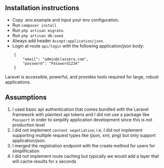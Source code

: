 ## Installation instructions

- Copy .env.example and input your env configuration.
- Run `composer install`
- Run `php artisan migrate`.
- Run `php artisan db:seed`
- Always add header `Accept:application/json`.
- Login at route `api/login` with the following application/json body:
```
    {
        "email": "admin@classera.com",
        "password": "Password1234"
    }
```

Laravel is accessible, powerful, and provides tools required for large, robust applications.

## Assumptions

1. I used basic api authentication that comes bundled with the Laravel framework with plaintext api tokens and I did not use a package like `Passport` in order to simplify application development since this is not production level
2. I did not implement `content negotiation`; i.e. I did not implement supporting multiple request types like (json, xml, png) but only support application/json.
3. I merged the registration endpoint with the create method for users for simplification
4. I did not implement route caching but typically we would add a layer that will cache results for x seconds